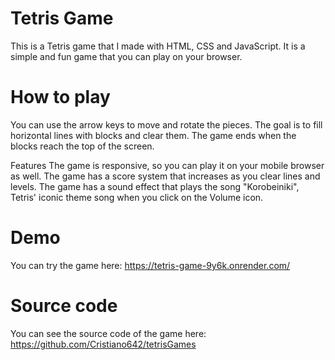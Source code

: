 # Tetris Game

This is a Tetris game that I made with HTML, CSS and JavaScript. It is a simple and fun game that you can play on your browser.

# How to play
You can use the arrow keys to move and rotate the pieces. The goal is to fill horizontal lines with blocks and clear them. The game ends when the blocks reach the top of the screen.

Features
The game is responsive, so you can play it on your mobile browser as well.
The game has a score system that increases as you clear lines and levels.
The game has a sound effect that plays the song "Korobeiniki", Tetris' iconic theme song when you click on the Volume icon.

# Demo
You can try the game here: https://tetris-game-9y6k.onrender.com/

# Source code
You can see the source code of the game here: https://github.com/Cristiano642/tetrisGames
